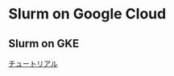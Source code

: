 # Slurm on Google Cloud

## Slurm on GKE

[チュートリアル](https://github.com/pottava/slonk-on-googlecloud/blob/main/gke/README.md)
